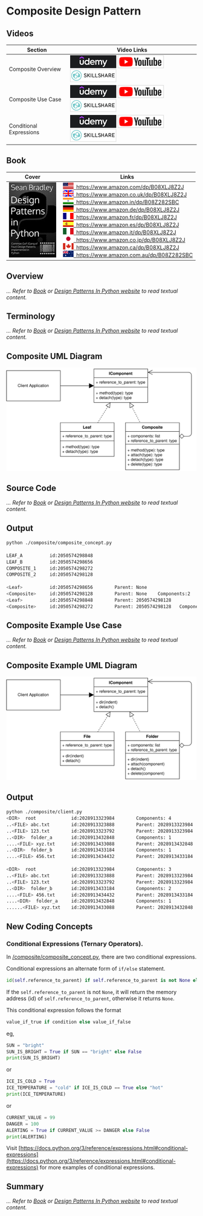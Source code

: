 # Composite Design Pattern

## Videos

Section | Video Links
-|-
Composite Overview | <a id="udemyVideoLink" href="https://www.udemy.com/course/design-patterns-in-python/learn/lecture/16511234/?referralCode=7493DBBBF97FF2B0D24D" target="_blank" title="Composite Overview"><img src="/img/udemy_btn_sm.gif" alt="Composite Overview"/></a>&nbsp;<a id="ytVideoLink" href="https://youtu.be/Wihw5oIsh2g&list=PLKWUX7aMnlEJzRvCXnwFEdk_WJDNjMDOo" target="_blank" title="Composite Overview"><img src="/img/yt_btn_sm.gif" alt="Composite Overview"/></a>&nbsp;<a id="skillShareVideoLink" href="https://skl.sh/34SM2Xg" target="_blank" title="Composite Overview"><img src="/img/skillshare_btn_sm.gif" alt="Composite Overview"/></a>
Composite Use Case | <a id="udemyVideoLink" href="https://www.udemy.com/course/design-patterns-in-python/learn/lecture/25473576/?referralCode=7493DBBBF97FF2B0D24D" target="_blank" title="Composite Use Case"><img src="/img/udemy_btn_sm.gif" alt="Composite Use Case"/></a>&nbsp;<a id="ytVideoLink" href="https://youtu.be/5MjYcxO_TUk&list=PLKWUX7aMnlEJzRvCXnwFEdk_WJDNjMDOo" target="_blank" title="Composite Use Case"><img src="/img/yt_btn_sm.gif" alt="Composite Use Case"/></a>&nbsp;<a id="skillShareVideoLink" href="https://skl.sh/34SM2Xg" target="_blank" title="Composite Use Case"><img src="/img/skillshare_btn_sm.gif" alt="Composite Use Case"/></a>
Conditional Expressions | <a id="udemyVideoLink" href="https://www.udemy.com/course/design-patterns-in-python/learn/lecture/25473582/?referralCode=7493DBBBF97FF2B0D24D" target="_blank" title="Conditional Expressions"><img src="/img/udemy_btn_sm.gif" alt="Conditional Expressions"/></a>&nbsp;<a id="ytVideoLink" href="https://youtu.be/meX3QlEJI2Q&list=PLKWUX7aMnlEJzRvCXnwFEdk_WJDNjMDOo" target="_blank" title="Conditional Expressions"><img src="/img/yt_btn_sm.gif" alt="Conditional Expressions"/></a>&nbsp;<a id="skillShareVideoLink" href="https://skl.sh/34SM2Xg" target="_blank" title="Conditional Expressions"><img src="/img/skillshare_btn_sm.gif" alt="Conditional Expressions"/></a>

## Book 

Cover | Links
-|-
![Design Patterns In Python (ASIN : B08XLJ8Z2J)](/img/design_patterns_in_python_book_125x178.jpg) | &nbsp;<a href="https://www.amazon.com/dp/B08XLJ8Z2J"><img src="/img/flag_us.gif">&nbsp; https://www.amazon.com/dp/B08XLJ8Z2J</a><br/>&nbsp;<a href="https://www.amazon.co.uk/dp/B08XLJ8Z2J"><img src="/img/flag_uk.gif">&nbsp; https://www.amazon.co.uk/dp/B08XLJ8Z2J</a><br/>&nbsp;<a href="https://www.amazon.in/dp/B08Z282SBC"><img src="/img/flag_in.gif">&nbsp; https://www.amazon.in/dp/B08Z282SBC</a><br/>&nbsp;<a href="https://www.amazon.de/dp/B08XLJ8Z2J"><img src="/img/flag_de.gif">&nbsp; https://www.amazon.de/dp/B08XLJ8Z2J</a><br/>&nbsp;<a href="https://www.amazon.fr/dp/B08XLJ8Z2J"><img src="/img/flag_fr.gif">&nbsp; https://www.amazon.fr/dp/B08XLJ8Z2J</a><br/>&nbsp;<a href="https://www.amazon.es/dp/B08XLJ8Z2J"><img src="/img/flag_es.gif">&nbsp; https://www.amazon.es/dp/B08XLJ8Z2J</a><br/>&nbsp;<a href="https://www.amazon.it/dp/B08XLJ8Z2J"><img src="/img/flag_it.gif">&nbsp; https://www.amazon.it/dp/B08XLJ8Z2J</a><br/>&nbsp;<a href="https://www.amazon.co.jp/dp/B08XLJ8Z2J"><img src="/img/flag_jp.gif">&nbsp; https://www.amazon.co.jp/dp/B08XLJ8Z2J</a><br/>&nbsp;<a href="https://www.amazon.ca/dp/B08XLJ8Z2J"><img src="/img/flag_ca.gif">&nbsp; https://www.amazon.ca/dp/B08XLJ8Z2J</a><br/>&nbsp;<a href="https://www.amazon.com.au/dp/B08Z282SBC"><img src="/img/flag_au.gif">&nbsp; https://www.amazon.com.au/dp/B08Z282SBC</a>

## Overview

_... Refer to [Book](https://amzn.to/466lBN6) or [Design Patterns In Python website](https://sbcode.net/python/) to read textual content._

## Terminology

_... Refer to [Book](https://amzn.to/466lBN6) or [Design Patterns In Python website](https://sbcode.net/python/) to read textual content._

## Composite UML Diagram

![Composite Pattern UML Diagram](/img/composite_concept.svg)

## Source Code

_... Refer to [Book](https://amzn.to/466lBN6) or [Design Patterns In Python website](https://sbcode.net/python/) to read textual content._

## Output

``` bash
python ./composite/composite_concept.py

LEAF_A          id:2050574298848
LEAF_B          id:2050574298656
COMPOSITE_1     id:2050574298272
COMPOSITE_2     id:2050574298128

<Leaf>          id:2050574298656        Parent: None
<Composite>     id:2050574298128        Parent: None    Components:2
<Leaf>          id:2050574298848        Parent: 2050574298128
<Composite>     id:2050574298272        Parent: 2050574298128   Components:0
```

## Composite Example Use Case

_... Refer to [Book](https://amzn.to/466lBN6) or [Design Patterns In Python website](https://sbcode.net/python/) to read textual content._

## Composite Example UML Diagram

![Composite Pattern Use Case UML Diagram](/img/composite_example.svg)

## Output

``` bash
python ./composite/client.py
<DIR>  root             id:2028913323984        Components: 4
..<FILE> abc.txt        id:2028913323888        Parent: 2028913323984
..<FILE> 123.txt        id:2028913323792        Parent: 2028913323984
..<DIR>  folder_a       id:2028913432848        Components: 1
....<FILE> xyz.txt      id:2028913433088        Parent: 2028913432848
..<DIR>  folder_b       id:2028913433184        Components: 1
....<FILE> 456.txt      id:2028913434432        Parent: 2028913433184

<DIR>  root             id:2028913323984        Components: 3
..<FILE> abc.txt        id:2028913323888        Parent: 2028913323984
..<FILE> 123.txt        id:2028913323792        Parent: 2028913323984
..<DIR>  folder_b       id:2028913433184        Components: 2
....<FILE> 456.txt      id:2028913434432        Parent: 2028913433184
....<DIR>  folder_a     id:2028913432848        Components: 1
......<FILE> xyz.txt    id:2028913433088        Parent: 2028913432848
```

## New Coding Concepts

### Conditional Expressions (Ternary Operators).

In [/composite/composite_concept.py](/composite/composite_concept.py), there are two conditional expressions. 

Conditional expressions an alternate form of `if/else` statement.

``` python
id(self.reference_to_parent) if self.reference_to_parent is not None else None
```

If the `self.reference_to_parent` is not `None`, it will return the memory address (id) of `self.reference_to_parent`, otherwise it returns `None`.

This conditional expression follows the format

``` python
value_if_true if condition else value_if_false
```

eg, 

``` python
SUN = "bright"
SUN_IS_BRIGHT = True if SUN == "bright" else False
print(SUN_IS_BRIGHT)
```

or

``` python
ICE_IS_COLD = True
ICE_TEMPERATURE = "cold" if ICE_IS_COLD == True else "hot"
print(ICE_TEMPERATURE)
```

or

``` python
CURRENT_VALUE = 99
DANGER = 100
ALERTING = True if CURRENT_VALUE >= DANGER else False
print(ALERTING)
```

Visit [https://docs.python.org/3/reference/expressions.html#conditional-expressions](https://docs.python.org/3/reference/expressions.html#conditional-expressions) for more examples of conditional expressions.

## Summary

_... Refer to [Book](https://amzn.to/466lBN6) or [Design Patterns In Python website](https://sbcode.net/python/) to read textual content._